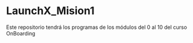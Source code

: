 # LaunchX_Mision1
Este repositorio tendrá los programas de los módulos del  0 al 10 del curso OnBoarding
